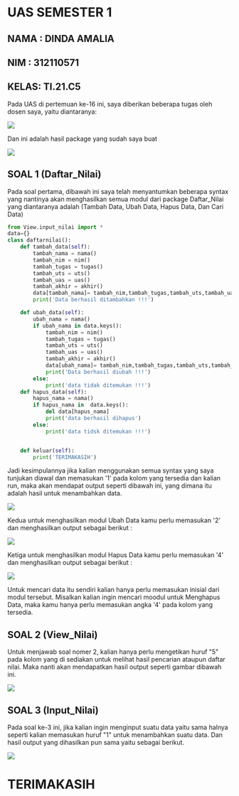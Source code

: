 # UAS SEMESTER 1

## **NAMA : DINDA AMALIA**
## **NIM  : 312110571**
## **KELAS: TI.21.C5**

Pada UAS di pertemuan ke-16 ini, saya diberikan beberapa tugas oleh dosen saya, yaitu diantaranya:

![](img/soal.PNG)

Dan ini adalah hasil package yang sudah saya buat

![](img/package.PNG)

## SOAL 1 (Daftar_Nilai)

Pada soal pertama, dibawah ini saya telah menyantumkan beberapa syntax yang nantinya akan menghasilkan semua modul dari package Daftar_Nilai yang diantaranya adalah (Tambah Data, Ubah Data, Hapus Data, Dan Cari Data)

```py
from View.input_nilai import *
data={}
class daftarnilai():
    def tambah_data(self):
        tambah_nama = nama()
        tambah_nim = nim()
        tambah_tugas = tugas()
        tambah_uts = uts()
        tambah_uas = uas()
        tambah_akhir = akhir()
        data[tambah_nama]= tambah_nim,tambah_tugas,tambah_uts,tambah_uas,tambah_akhir
        print('Data berhasil ditambahkan !!!')

    def ubah_data(self):
        ubah_nama = nama()
        if ubah_nama in data.keys():
            tambah_nim = nim()
            tambah_tugas = tugas()
            tambah_uts = uts()
            tambah_uas = uas()
            tambah_akhir = akhir()
            data[ubah_nama]= tambah_nim,tambah_tugas,tambah_uts,tambah_uas,tambah_akhir
            print('Data berhasil diubah !!!')
        else:
            print('data tidak ditemukan !!!')            
    def hapus_data(self):
        hapus_nama = nama()
        if hapus_nama in  data.keys():
            del data[hapus_nama]
            print('data berhasil dihapus')
        else:
            print('data tidsk ditemukan !!!')


    def keluar(self):
        print('TERIMAKASIH')
```
Jadi kesimpulannya jika kalian menggunakan semua syntax yang saya tunjukan diawal dan memasukan '1' pada kolom yang tersedia dan kalian run, maka akan mendapat output seperti dibawah ini, yang dimana itu adalah hasil untuk menambahkan data.

![](img/tambahdata.PNG)

Kedua untuk menghasilkan modul Ubah Data kamu perlu memasukan '2' dan menghasilkan output sebagai berikut :

![](img/ubahdata.PNG)

Ketiga untuk menghasilkan modul Hapus Data kamu perlu memasukan '4' dan menghasilkan output sebagai berikut :

![](img/hapusdata.PNG)

Untuk mencari data itu sendiri kalian hanya perlu memasukan inisial dari modul tersebut. Misalkan kalian ingin mencari moodul untuk Menghapus Data, maka kamu hanya perlu memasukan angka '4' pada kolom yang tersedia.

## SOAL 2 (View_Nilai)

Untuk menjawab soal nomer 2, kalian hanya perlu mengetikan huruf "5" pada kolom yang di sediakan untuk melihat hasil pencarian ataupun daftar nilai. Maka nanti akan mendapatkan hasil output seperti gambar dibawah ini.

![](img/nilai.PNG)

## SOAL 3 (Input_Nilai)

Pada soal ke-3 ini, jika kalian ingin menginput suatu data yaitu sama halnya seperti kalian memasukan huruf "1" untuk menambahkan suatu data. Dan hasil output yang dihasilkan pun sama yaitu sebagai berikut.

![](img/inputdata.PNG)

# **TERIMAKASIH**